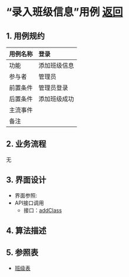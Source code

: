 # “录入班级信息”用例 [返回](../README.md)

## 1. 用例规约

|用例名称|登录|
|-------|:-------------|
|功能|添加班级信息|
|参与者|管理员|
|前置条件| 管理员登录|
|后置条件|添加班级成功|
|主流事件| |
|备注| |

## 2. 业务流程
无

## 3. 界面设计
- 界面参照: 
- API接口调用
    - 接口：[addClass](../接口/addClass.md)
    
## 4. 算法描述 

    
## 5. 参照表
- [班级表](../数据库表/数据库表.md/#班级表)
